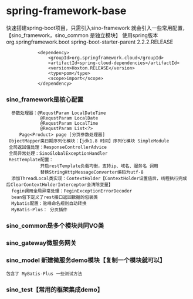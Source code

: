 # spring-framework-base
快速搭建spring-boot项目，只需引入sino-framework 就会引入一些常用配置，【sino_framework，sino_common 是独立模块】
	使用spring版本
				<parent>
					<groupId>org.springframework.boot</groupId>
					<artifactId>spring-boot-starter-parent</artifactId>
					<version>2.2.2.RELEASE</version>
					<relativePath />
				</parent>
				
				
				<dependency>
					<groupId>org.springframework.cloud</groupId>
					<artifactId>spring-cloud-dependencies</artifactId>
					<version>Hoxton.RELEASE</version>
					<type>pom</type>
					<scope>import</scope>
				</dependency>
	

### sino_framework是核心配置
      参数处理器：@RequstParam LocalDateTime
                 @RequstParam LocalDate
                 @RequstParam LocalTime
                 @RequstParam List<?>
		 Page<Product> page [分页参数处理器]
     ObjectMapper类日期序列化模块：【jdk1.8 时间】序列化模块 SimpleModule
     全局返回值处理：ResponseControllerAdvice
     全局异常处理：SinoGlobalExceptionHandler
     RestTemplate配置：
                 开启restTemplate负载均衡，支持ip、域名、服务名 调用
                 替换StringHttpMessageConverter编码为utf-8
      添加ThreadLocal类实现：ContextHolder【ContextHolder设置值后，线程执行完成后ClearContextHolderInterceptor会清除变量】     
      fegin调用全局异常处理：FeginExceptionErrorDecoder
      bean包下定义了rest接口返回数据的包装类
      Mybatis配置：驼峰命名规则自动转换
      MyBatis-Plus： 分页插件           
   
   
### sino_common是多个模块共同VO类
### sino_gateway微服务网关
### sino_model 新建微服务demo模块【复制一个模块就可以】
	包含了 MyBatis-Plus 一些测试方法
	
### sino_test【常用的框架集成demo】
	

